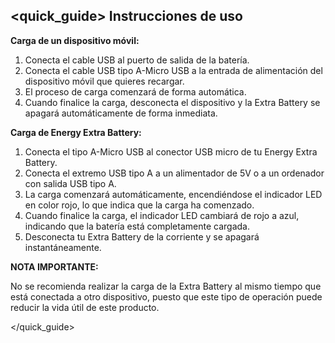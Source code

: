 ## <quick_guide> Instrucciones de uso

**Carga de un dispositivo móvil:**

1. Conecta el cable USB al puerto de salida de la batería.
1. Conecta el cable USB tipo A-Micro USB a la entrada de alimentación del dispositivo móvil que quieres recargar.
1. El proceso de carga comenzará de forma automática.
1. Cuando finalice la carga, desconecta el dispositivo y la Extra Battery se apagará automáticamente de forma inmediata.


**Carga de Energy Extra Battery:**
1. Conecta el tipo A-Micro USB al conector USB micro de tu Energy Extra Battery.
1. Conecta el extremo USB tipo A a un alimentador de 5V o a un ordenador con salida USB tipo A.
1. La carga comenzará automáticamente, encendiéndose el indicador LED en color rojo, lo que indica que la carga ha comenzado.
1. Cuando finalice la carga, el indicador LED cambiará de rojo a azul, indicando que la batería está completamente cargada.
1. Desconecta tu Extra Battery de la corriente y se apagará instantáneamente.



**NOTA IMPORTANTE:**

No se recomienda realizar la carga de la Extra Battery al mismo tiempo que está conectada a otro dispositivo, puesto que este tipo de operación puede reducir la vida útil de este producto.

</quick_guide>


